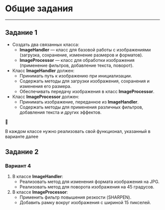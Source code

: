 # Общие задания

---

## Задание 1

- Создать два связанных класса:
    - **ImageHandler** — класс для базовой работы с изображениями (загрузка, сохранение, изменение размеров и форматов).
    - **ImageProcessor** — класс для обработки изображения (применение фильтров, добавление текста, поворот).
- Класс **ImageHandler** должен:
    - Принимать путь к изображению при инициализации.
    - Содержать методы для загрузки изображения, сохранения и изменения его размера.
    - Обеспечивать передачу изображения в класс **ImageProcessor**.
- Класс **ImageProcessor** должен:
    - Принимать изображение, переданное из **ImageHandler**.
    - Содержать методы для применения различных фильтров, добавления текста и других эффектов.

<aside>
🚨

В каждом классе нужно реализовать свой функционал, указанный в варианте далее

</aside>

## Задание 2
### **Вариант 4**

1. В классе **ImageHandler**:
    - Реализовать метод для изменения формата изображения на JPG.
    - Реализовать метод для поворота изображения на 45 градусов.
2. В классе **ImageProcessor**:
    - Применить фильтр повышения резкости (SHARPEN).
    - Добавить рамку вокруг изображения с шириной 15 пикселей.
